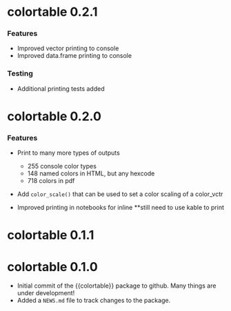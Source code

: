 # colortable 0.2.1

### Features
  - Improved vector printing to console
  - Improved data.frame printing to console

### Testing
  - Additional printing tests added

# colortable 0.2.0

### Features
  * Print to many more types of outputs
      - 255 console color types
      - 148 named colors in HTML, but any hexcode
      - 718 colors in pdf
  
  * Add `color_scale()` that can be used to set a color scaling of a color_vctr
  
  * Improved printing in notebooks for inline **still need to use kable to print

# colortable 0.1.1

# colortable 0.1.0

* Initial commit of the {{colortable}} package to github. Many things are under development!
* Added a `NEWS.md` file to track changes to the package.
